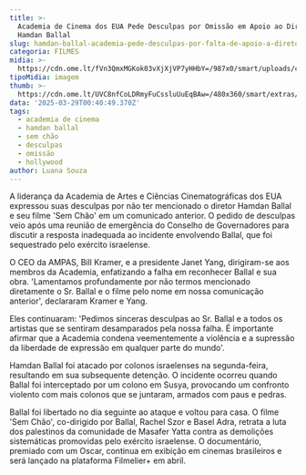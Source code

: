 ```yaml
---
title: >-
  Academia de Cinema dos EUA Pede Desculpas por Omissão em Apoio ao Diretor
  Hamdan Ballal
slug: hamdan-ballal-academia-pede-desculpas-por-falta-de-apoio-a-diretor
categoria: FILMES
midia: >-
  https://cdn.ome.lt/fVn3QmxMGKok03vXjXjVP7yHHbY=/987x0/smart/uploads/conteudo/fotos/Design_sem_nome_-_2025-03-28T210902.394.png
tipoMidia: imagem
thumb: >-
  https://cdn.ome.lt/UVC8nfCoLDRmyFuCssluUuEqBAw=/480x360/smart/extras/conteudos/Design_sem_nome_-_2025-03-28T210902.394.png
data: '2025-03-29T00:40:49.370Z'
tags:
  - academia de cinema
  - hamdan ballal
  - sem chão
  - desculpas
  - omissão
  - hollywood
author: Luana Souza
---
```


A liderança da Academia de Artes e Ciências Cinematográficas dos EUA expressou suas desculpas por não ter mencionado o diretor Hamdan Ballal e seu filme 'Sem Chão' em um comunicado anterior. O pedido de desculpas veio após uma reunião de emergência do Conselho de Governadores para discutir a resposta inadequada ao incidente envolvendo Ballal, que foi sequestrado pelo exército israelense.

O CEO da AMPAS, Bill Kramer, e a presidente Janet Yang, dirigiram-se aos membros da Academia, enfatizando a falha em reconhecer Ballal e sua obra. 'Lamentamos profundamente por não termos mencionado diretamente o Sr. Ballal e o filme pelo nome em nossa comunicação anterior', declararam Kramer e Yang.

Eles continuaram: 'Pedimos sinceras desculpas ao Sr. Ballal e a todos os artistas que se sentiram desamparados pela nossa falha. É importante afirmar que a Academia condena veementemente a violência e a supressão da liberdade de expressão em qualquer parte do mundo'.

Hamdan Ballal foi atacado por colonos israelenses na segunda-feira, resultando em sua subsequente detenção. O incidente ocorreu quando Ballal foi interceptado por um colono em Susya, provocando um confronto violento com mais colonos que se juntaram, armados com paus e pedras.

Ballal foi libertado no dia seguinte ao ataque e voltou para casa. O filme 'Sem Chão', co-dirigido por Ballal, Rachel Szor e Basel Adra, retrata a luta dos palestinos da comunidade de Masafer Yatta contra as demolições sistemáticas promovidas pelo exército israelense. O documentário, premiado com um Oscar, continua em exibição em cinemas brasileiros e será lançado na plataforma Filmelier+ em abril.
